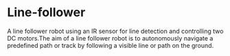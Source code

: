 # **Line-follower**
A line follower robot using an IR sensor for line detection and controlling two DC motors.The aim of a line follower robot is to autonomously navigate a predefined path or track by following a visible line or path on the ground.
